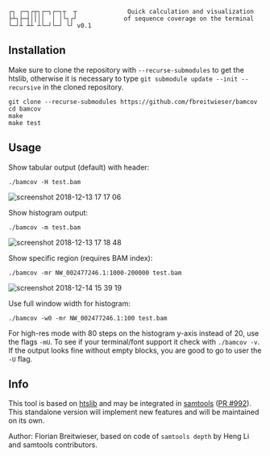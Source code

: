 
```  
┌┐ ┌─┐┌┬┐┌─┐┌─┐┬  ┬              Quick calculation and visualization
├┴┐├─┤││││  │ │└┐┌┘             of sequence coverage on the terminal
└─┘┴ ┴┴ ┴└─┘└─┘ └┘ v0.1      
```

## Installation
Make sure to clone the repository with `--recurse-submodules` to get the htslib, otherwise it is necessary to type `git submodule update --init --recursive` in the cloned repository.
```
git clone --recurse-submodules https://github.com/fbreitwieser/bamcov
cd bamcov
make
make test
```

## Usage
Show tabular output (default) with header:
```
./bamcov -H test.bam
```
![screenshot 2018-12-13 17 17 06](https://user-images.githubusercontent.com/516060/49970976-fc1f7800-fefa-11e8-9ce3-862ab0ae69ad.png)

Show histogram output:
```
./bamcov -m test.bam
```
![screenshot 2018-12-13 17 18 48](https://user-images.githubusercontent.com/516060/49971052-2c671680-fefb-11e8-99de-f0758213adac.png)

Show specific region (requires BAM index):
```
./bamcov -mr NW_002477246.1:1000-200000 test.bam
```
![screenshot 2018-12-14 15 39 19](https://user-images.githubusercontent.com/516060/50026309-782ac600-ffb6-11e8-9676-258c5b0517db.png)

Use full window width for histogram:
```
./bamcov -w0 -mr NW_002477246.1:100 test.bam
```

For high-res mode with 80 steps on the histogram y-axis instead of 20, use the flags `-mU`. To see if your terminal/font support it check with `./bamcov -v`. If the output looks fine without empty blocks, you are good to go to user the `-U` flag.

## Info

This tool is based on [htslib](https://github.com/samtools/htslib) and may be integrated in [samtools](https://github.com/samtools/samtools) ([PR #992](https://github.com/samtools/samtools/pull/992)). This standalone version will implement new features and will be maintained on its own.

Author: Florian Breitwieser, based on code of `samtools depth` by Heng Li and samtools contributors.

